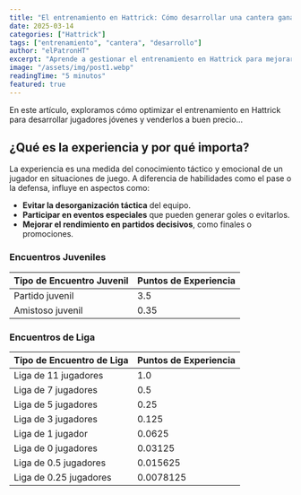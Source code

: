 ```yaml
---
title: "El entrenamiento en Hattrick: Cómo desarrollar una cantera ganadora"
date: 2025-03-14
categories: ["Hattrick"]
tags: ["entrenamiento", "cantera", "desarrollo"]
author: "elPatronHT"
excerpt: "Aprende a gestionar el entrenamiento en Hattrick para mejorar tu equipo y generar ingresos con la venta de jugadores."
image: "/assets/img/post1.webp"
readingTime: "5 minutos"
featured: true
---
```


En este artículo, exploramos cómo optimizar el entrenamiento en Hattrick para desarrollar jugadores jóvenes y venderlos a buen precio...

## ¿Qué es la experiencia y por qué importa?

La experiencia es una medida del conocimiento táctico y emocional de un jugador en situaciones de juego. A diferencia de habilidades como el pase o la defensa, influye en aspectos como:

- **Evitar la desorganización táctica** del equipo.
- **Participar en eventos especiales** que pueden generar goles o evitarlos.
- **Mejorar el rendimiento en partidos decisivos**, como finales o promociones.

### Encuentros Juveniles

| **Tipo de Encuentro Juvenil** | **Puntos de Experiencia** |
| ----------------------------- | ------------------------- |
| Partido juvenil               | 3.5                       |
| Amistoso juvenil              | 0.35                      |

### Encuentros de Liga

| **Tipo de Encuentro de Liga** | **Puntos de Experiencia** |
| ----------------------------- | ------------------------- |
| Liga de 11 jugadores          | 1.0                       |
| Liga de 7 jugadores           | 0.5                       |
| Liga de 5 jugadores           | 0.25                      |
| Liga de 3 jugadores           | 0.125                     |
| Liga de 1 jugador             | 0.0625                    |
| Liga de 0 jugadores           | 0.03125                   |
| Liga de 0.5 jugadores         | 0.015625                  |
| Liga de 0.25 jugadores        | 0.0078125                 |
